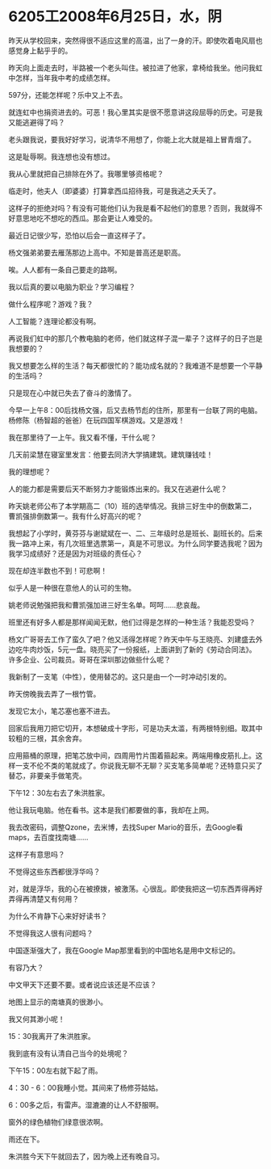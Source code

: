 # 6205工2008年6月25日，水，阴

昨天从学校回来，突然得很不适应这里的高温，出了一身的汗。即使吹着电风扇也感觉身上黏乎乎的。

昨天向上面走去时，半路被一个老头叫住。被拉进了他家，拿椅给我坐。他问我虹中怎样，当年我中考的成绩怎样。

597分，还能怎样呢？乐中又上不去。

就连虹中也捐资进去的。可恶！我心里其实是很不愿意讲这段屈辱的历史。可是我又能逃避得了吗？

老头跟我说，要我好好学习，说清华不用想了，你能上北大就是祖上冒青烟了。

这是耻辱啊。我连想也没有想过。

我从心里就把自己排除在外了。我哪里够资格呢？

临走时，他夫人（即婆婆）打算拿西瓜招待我，可是我逃之夭夭了。

这样子的拒绝对吗？有没有可能他们认为我是看不起他们的意思？否则，我就得不好意思地吃不想吃的西瓜。那会更让人难受的。

最近日记很少写，恐怕以后会一直这样子了。

杨文强弟弟要去雁荡那边上高中。不知是普高还是职高。

唉。人人都有一条自己要走的路啊。

我以后真的要以电脑为职业？学习编程？

做什么程序呢？游戏？我？

人工智能？连理论都没有啊。

再说我们虹中的那几个教电脑的老师，他们就这样子混一辈子？这样子的日子岂是我想要的？

我又想要怎么样的生活？每天都很忙的？能功成名就的？我难道不是想要一个平静的生活吗？

只是现在心中就已失去了奋斗的激情了。

今早一上午8：00后找杨文强，后又去杨节彪的住所，那里有一台联了网的电脑。杨修陈（杨智超的爸爸）在玩四国军棋游戏。又是游戏！

我在那里待了一上午。我又看不懂，干什么呢？

几天前梁慧在寝室里发言：他要去同济大学搞建筑。建筑赚钱哇！

我的理想呢？

人的能力都是需要后天不断努力才能锻炼出来的。我又在逃避什么呢？

昨天姚老师公布了本学期高二（10）班的选举情况。我排三好生中的倒数第二，曹凯强排倒数第一。我有什么好高兴的呢？

我想起了小学时，黄芬芬与谢斌斌在一、二、三年级时总是班长、副班长的。后来我一路冲上来，有几次班里选票第一，真是不可思议。为什么同学要选我呢？因为我学习成绩好？还是因为对班级的责任心？

现在却连半数也不到！可悲啊！

似乎人是一种很在意他人的认可的生物。

姚老师说勉强把我和曹凯强加进三好生名单。呵呵……悲哀哉。

班里还有好多人都是那样闻闻无默，他们过得是怎样的一种生活？我能忍受吗？

杨文广哥哥去工作了蛮久了吧？他又活得怎样呢？昨天中午与王晓亮、刘建盛去外边吃牛肉炒饭，5元一盘。晓亮买了一份报纸，上面讲到了新的《劳动合同法》。许多企业、公司裁员。哥哥在深圳那边做些什么呢？

我新制了一支笔（中性），使用替芯的。这只是由一个一时冲动引发的。

昨天傍晚我去弄了一根竹管。

发现它太小，笔芯塞也塞不进去。

回家后我用刀把它切开，本想破成十字形，可是功夫太滥，有两根特别细。取其中较粗的三根，其余舍弃。

应用箍桶的原理，把笔芯放中间，四周用竹片围着箍起来。两端用橡皮筋扎上。这样一支不伦不类的笔就成了。你说我无聊不无聊？买支笔多简单呢？还特意只买了替芯，非要亲手做笔壳。

下午12：30左右去了朱洪胜家。

他让我玩电脑。他在看书。这本是我们都要做的事，我却在上网。

我去改密码，调整Qzone，去米博，去找Super Mario的音乐，去Google看maps，去百度找南塘……

这样子有意思吗？

不觉得这些东西都很浮华吗？

对，就是浮华，我的心在被撩拨，被激荡。心很乱。即使我把这一切东西弄得再好弄得再清楚又有何用？

为什么不肯静下心来好好读书？

不觉得我这人很有问题吗？

中国逐渐强大了，我在Google Map那里看到的中国地名是用中文标记的。

有容乃大？

中文甲天下还要不要。或者说应该还是不应该？

地图上显示的南塘真的很渺小。

我又何其渺小呢！

15：30我离开了朱洪胜家。

我到底有没有认清自己当今的处境呢？

下午15：00左右就下起了雨。

4：30 - 6：00我睡小觉。其间来了杨修芬姑姑。

6：00多之后，有雷声。湿漉漉的让人不舒服啊。

窗外的绿色植物们绿意很浓啊。

雨还在下。

朱洪胜今天下午就回去了，因为晚上还有晚自习。
